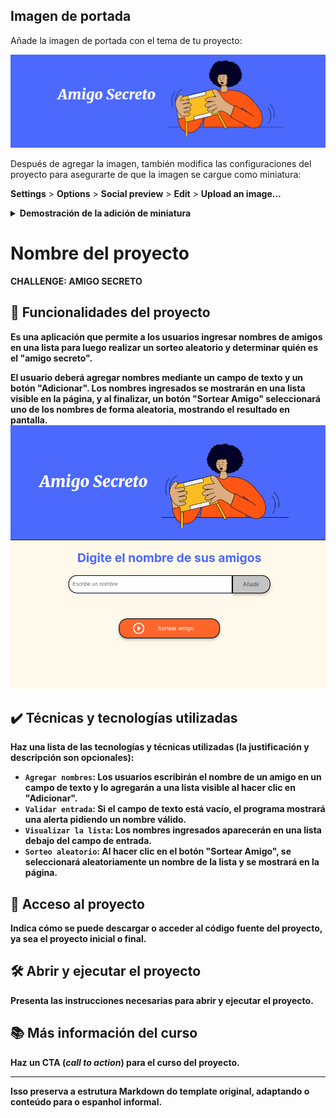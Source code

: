 ## Imagen de portada

Añade la imagen de portada con el tema de tu proyecto:

![image](https://github.com/Rialmo95/challenge-amigo-secreto/blob/main/assets/Captura%20desde%202025-03-17%2018-29-54.png)

Después de agregar la imagen, también modifica las configuraciones del proyecto para asegurarte de que la imagen se cargue como miniatura:

**Settings** > **Options** > **Social preview** > **Edit** > **Upload an image...**

<details>
  <summary><b>Demostración de la adición de miniatura<b/></summary>
    
![adicionando-imagem-preview](https://github.com/Rialmo95/challenge-amigo-secreto/blob/main/assets/Captura%20desde%202025-03-17%2017-53-35.png)
    
</details>
  
# Nombre del proyecto

CHALLENGE: AMIGO SECRETO

## 🔨 Funcionalidades del proyecto

Es una aplicación que permite a los usuarios ingresar nombres de amigos en una lista para luego realizar un sorteo aleatorio y determinar quién es el "amigo secreto".

El usuario deberá agregar nombres mediante un campo de texto y un botón "Adicionar". Los nombres ingresados se mostrarán en una lista visible en la página, y al finalizar, un botón "Sortear Amigo" seleccionará uno de los nombres de forma aleatoria, mostrando el resultado en pantalla. 
![image](https://github.com/Rialmo95/challenge-amigo-secreto/blob/main/assets/Captura%20desde%202025-03-17%2017-53-35.png)

## ✔️ Técnicas y tecnologías utilizadas

**Haz una lista de las tecnologías y técnicas utilizadas (la justificación y descripción son opcionales)**:

- `Agregar nombres`: Los usuarios escribirán el nombre de un amigo en un campo de texto y lo agregarán a una lista visible al hacer clic en "Adicionar".
- `Validar entrada`: Si el campo de texto está vacío, el programa mostrará una alerta pidiendo un nombre válido.
- `Visualizar la lista`: Los nombres ingresados aparecerán en una lista debajo del campo de entrada.
- `Sorteo aleatorio`: Al hacer clic en el botón "Sortear Amigo", se seleccionará aleatoriamente un nombre de la lista y se mostrará en la página.

## 📁 Acceso al proyecto

**Indica cómo se puede descargar o acceder al código fuente del proyecto, ya sea el proyecto inicial o final.**

## 🛠️ Abrir y ejecutar el proyecto

**Presenta las instrucciones necesarias para abrir y ejecutar el proyecto.**

## 📚 Más información del curso

**Haz un CTA (_call to action_) para el curso del proyecto.**

--- 

Isso preserva a estrutura Markdown do template original, adaptando o conteúdo para o espanhol informal.




